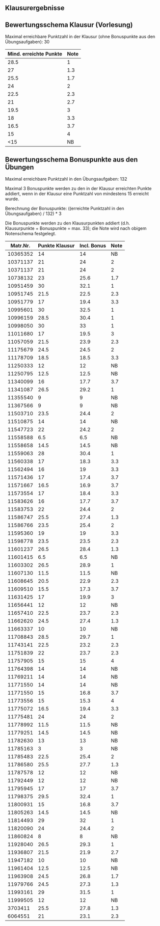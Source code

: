 ## Klausurergebnisse
## Bewertungsschema Klausur (Vorlesung)

Maximal erreichbare Punktzahl in der Klausur (ohne Bonuspunkte aus den Übungsaufgaben): 30


| Mind. erreichte Punkte | Note |
|---|---|
| 28.5 | 1 |
| 27 | 1.3 |
| 25.5 | 1.7 |
| 24 | 2 |
| 22.5 | 2.3 |
| 21 | 2.7 |
| 19.5 | 3 |
| 18 | 3.3 |
| 16.5 | 3.7 |
| 15 | 4 |
| <15 | NB |

## Bewertungsschema Bonuspunkte aus den Übungen

Maximal erreichbare Punktzahl in den Übungsaufgaben: 132

Maximal 3 Bonuspunkte werden zu den in der Klausur erreichten Punkte addiert, wenn in der Klausur eine Punktzahl von mindestens 15 
erreicht wurde.

Berechnung der Bonuspunkte: ((erreichte Punktzahl in den Übungsaufgaben) / 132) * 3

Die Bonuspunkte werden zu den Klausurpunkten addiert (d.h. Klausurpunkte + Bonuspunkte = max. 33); 
die Note wird nach obigem Notenschema festgelegt.

| Matr.Nr. | Punkte Klausur | Incl. Bonus | Note|
|---|---|---|---|
| 10365352 | 14 | 14 | NB |
| 10371137 | 21 | 24 | 2 |
| 10371137 | 21 | 24 | 2 |
| 10738132 | 23 | 25.6 | 1.7 |
| 10951459 | 30 | 32.1 | 1 |
| 10951745 | 21.5 | 22.5 | 2.3 |
| 10951779 | 17 | 19.4 | 3.3 |
| 10995601 | 30 | 32.5 | 1 |
| 10996159 | 28.5 | 30.4 | 1 |
| 10998050 | 30 | 33 | 1 |
| 11011680 | 17 | 19.5 | 3 |
| 11057059 | 21.5 | 23.9 | 2.3 |
| 11175679 | 24.5 | 24.5 | 2 |
| 11178709 | 18.5 | 18.5 | 3.3 |
| 11250333 | 12 | 12 | NB |
| 11250795 | 12.5 | 12.5 | NB |
| 11340099 | 16 | 17.7 | 3.7 |
| 11341087 | 26.5 | 29.2 | 1 |
| 11355540 | 9 | 9 | NB |
| 11367566 | 9 | 9 | NB |
| 11503710 | 23.5 | 24.4 | 2 |
| 11510875 | 14 | 14 | NB |
| 11547723 | 22 | 24.2 | 2 |
| 11558588 | 6.5 | 6.5 | NB |
| 11558658 | 14.5 | 14.5 | NB |
| 11559063 | 28 | 30.4 | 1 |
| 11560338 | 17 | 18.3 | 3.3 |
| 11562494 | 16 | 19 | 3.3 |
| 11571436 | 17 | 17.4 | 3.7 |
| 11571667 | 16.5 | 16.9 | 3.7 |
| 11573554 | 17 | 18.4 | 3.3 |
| 11583626 | 16 | 17.7 | 3.7 |
| 11583753 | 22 | 24.4 | 2 |
| 11586747 | 25.5 | 27.4 | 1.3 |
| 11586766 | 23.5 | 25.4 | 2 |
| 11595360 | 19 | 19 | 3.3 |
| 11598778 | 23.5 | 23.5 | 2.3 |
| 11601237 | 26.5 | 28.4 | 1.3 |
| 11601415 | 6.5 | 6.5 | NB |
| 11603302 | 26.5 | 28.9 | 1 |
| 11607130 | 11.5 | 11.5 | NB |
| 11608645 | 20.5 | 22.9 | 2.3 |
| 11609510 | 15.5 | 17.3 | 3.7 |
| 11631425 | 17 | 19.9 | 3 |
| 11656441 | 12 | 12 | NB |
| 11657410 | 22.5 | 23.7 | 2.3 |
| 11662620 | 24.5 | 27.4 | 1.3 |
| 11663337 | 10 | 10 | NB |
| 11708843 | 28.5 | 29.7 | 1 |
| 11743141 | 22.5 | 23.2 | 2.3 |
| 11751839 | 22 | 23.7 | 2.3 |
| 11757905 | 15 | 15 | 4 |
| 11764398 | 14 | 14 | NB |
| 11769211 | 14 | 14 | NB |
| 11771550 | 14 | 14 | NB |
| 11771550 | 15 | 16.8 | 3.7 |
| 11773556 | 15 | 15.3 | 4 |
| 11775072 | 16.5 | 19.4 | 3.3 |
| 11775481 | 24 | 24 | 2 |
| 11778992 | 11.5 | 11.5 | NB |
| 11779251 | 14.5 | 14.5 | NB |
| 11782630 | 13 | 13 | NB |
| 11785163 | 3 | 3 | NB |
| 11785483 | 22.5 | 25.4 | 2 |
| 11786580 | 25.5 | 27.7 | 1.3 |
| 11787578 | 12 | 12 | NB |
| 11792449 | 12 | 12 | NB |
| 11795945 | 17 | 17 | 3.7 |
| 11798375 | 29.5 | 32.4 | 1 |
| 11800931 | 15 | 16.8 | 3.7 |
| 11805263 | 14.5 | 14.5 | NB |
| 11814493 | 29 | 32 | 1 |
| 11820090 | 24 | 24.4 | 2 |
| 11860824 | 8 | 8 | NB |
| 11928040 | 26.5 | 29.3 | 1 |
| 11936807 | 21.5 | 21.9 | 2.7 |
| 11947182 | 10 | 10 | NB |
| 11961404 | 12.5 | 12.5 | NB |
| 11963908 | 24.5 | 26.8 | 1.7 |
| 11979766 | 24.5 | 27.3 | 1.3 |
| 11993161 | 29 | 31.5 | 1 |
| 11999505 | 12 | 12 | NB |
| 3703411 | 25.5 | 27.8 | 1.3 |
| 6064551 | 21 | 23.1 | 2.3 |
